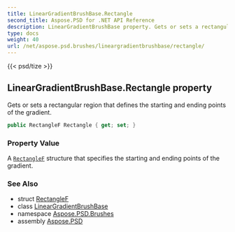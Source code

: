 ```yaml
---
title: LinearGradientBrushBase.Rectangle
second_title: Aspose.PSD for .NET API Reference
description: LinearGradientBrushBase property. Gets or sets a rectangular region that defines the starting and ending points of the gradient
type: docs
weight: 40
url: /net/aspose.psd.brushes/lineargradientbrushbase/rectangle/
---
```

{{< psd/tize >}}
## LinearGradientBrushBase.Rectangle property

Gets or sets a rectangular region that defines the starting and ending points of the gradient.

```csharp
public RectangleF Rectangle { get; set; }
```

### Property Value

A [`RectangleF`](../../../aspose.psd/rectanglef/) structure that specifies the starting and ending points of the gradient.

### See Also

* struct [RectangleF](../../../aspose.psd/rectanglef/)
* class [LinearGradientBrushBase](../)
* namespace [Aspose.PSD.Brushes](../../../aspose.psd.brushes/)
* assembly [Aspose.PSD](../../../)


